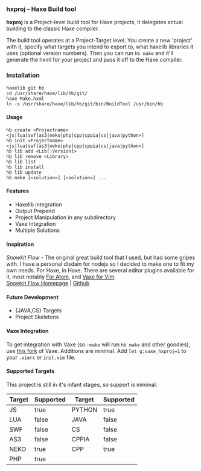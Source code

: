 ### hxproj - Haxe Build tool
**hxproj** is a Project-level build tool for Haxe projects, it delegates actual building to the classic Haxe compiler.  

The build tool operates at a Project-Target level. You create a new 'project' with it, specify what targets you intend to export to, what haxelib libraries it uses (optional version numbers). Then you can run `hb make` and it'll generate the hxml for your project and pass it off to the Haxe compiler.

### Installation

```
haxelib git hb
cd /usr/share/haxe/lib/hb/git/
haxe Make.hxml
ln -s /usr/share/haxe/lib/hb/git/bin/BuildTool /usr/bin/hb
```

#### Usage
```
hb create <Projectname> <js|lua|swf|as3|neko|php|cpp|cppia|cs|java|python>]
hb init <Projectname> <js|lua|swf|as3|neko|php|cpp|cppia|cs|java|python>]
hb lib add <Lib[:Version]>
hb lib remove <Library>
hb lib list
hb lib install
hb lib update
hb make [<solution>] [<solution>] ...
```

#### Features
+ Haxelib integration
+ Output Prepend
+ Project Manipulation in any subdirectory
+ Vaxe Integration
+ Multiple Solutions

#### Inspiration
*Snowkit Flow* - The original great build tool that I used, but had some gripes with. I have a personal disdain for nodejs so I decided to make one to fit my own needs. For Haxe, in Haxe. There are several editor plugins available for it, most notably [For Atom](https://github.com/snowkit/atom-flow), and [Vaxe for Vim](https://github.com/jdonaldson/vaxe).   
[Snowkit Flow Homepage](https://snowkit.github.io/flow/) | [Github](https://github.com/snowkit/flow)  

#### Future Development
+ {JAVA,CS} Targets
+ Project Skeletons

#### Vaxe Integration
To get integration with Vaxe (so `:make` will run `hb make` and other goodies), use [this fork](https://github.com/Montycarlo/vaxe) of Vaxe. Additions are minimal. Add `let g:vaxe_hxproj=1` to your `.vimrc` or `init.vim` file.

#### Supported Targets
This project is still in it's infant stages, so support is minimal.

| Target | Supported | Target | Supported |
| ------ | --------- | ------ | --------- |
| JS | true | PYTHON | true |
| LUA | false | JAVA | false |
| SWF | false | CS | false |
| AS3 | false | CPPIA | false |
| NEKO | true | CPP | true |
| PHP | true | | |

